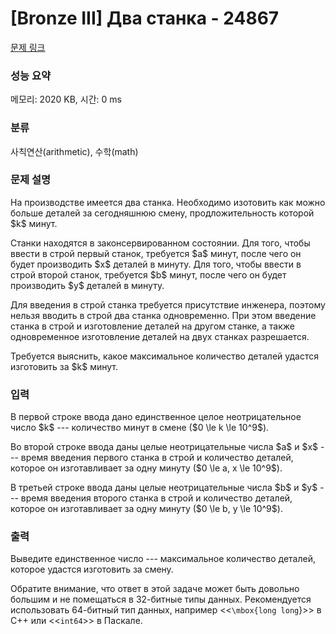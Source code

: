 # [Bronze III] Два станка - 24867 

[문제 링크](https://www.acmicpc.net/problem/24867) 

### 성능 요약

메모리: 2020 KB, 시간: 0 ms

### 분류

사칙연산(arithmetic), 수학(math)

### 문제 설명

<p>На производстве имеется два станка. Необходимо изотовить как можно больше деталей за сегодняшнюю смену, продложительность которой $k$ минут.</p>

<p>Станки находятся в законсервированном состоянии. Для того, чтобы ввести в строй первый станок, требуется $a$ минут, после чего он будет производить $x$ деталей в минуту. Для того, чтобы ввести в строй второй станок, требуется $b$ минут, после чего он будет производить $y$ деталей в минуту.</p>

<p>Для введения в строй станка требуется присутствие инженера, поэтому нельзя вводить в строй два станка одновременно. При этом введение станка в строй и изготовление деталей на другом станке, а также одновременное изготовление деталей на двух станках разрешается.</p>

<p>Требуется выяснить, какое максимальное количество деталей удастся изготовить за $k$ минут.</p>

### 입력 

 <p>В первой строке ввода дано единственное целое неотрицательное число $k$ --- количество минут в смене ($0 \le k \le 10^9$).</p>

<p>Во второй строке ввода даны целые неотрицательные числа $a$ и $x$ --- время введения первого станка в строй и количество деталей, которое он изготавливает за одну минуту ($0 \le a, x \le 10^9$).</p>

<p>В третьей строке ввода даны целые неотрицательные числа $b$ и $y$ --- время введения второго станка в строй и количество деталей, которое он изготавливает за одну минуту ($0 \le b, y \le 10^9$).</p>

### 출력 

 <p>Выведите единственное число --- максимальное количество деталей, которое удастся изготовить за смену.</p>

<p>Обратите внимание, что ответ в этой задаче может быть довольно большим и не помещаться в 32-битные типы данных. Рекомендуется использовать 64-битный тип данных, например <<<code>\mbox{long long</code>}>> в C++ или <<<code>int64</code>>> в Паскале.</p>


